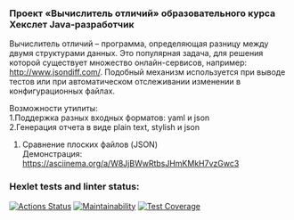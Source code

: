 ### Проект «Вычислитель отличий» образовательного курса Хекслет Java-разработчик
Вычислитель отличий – программа, определяющая разницу между двумя структурами данных. Это популярная задача, для решения которой существует множество онлайн-сервисов, например: http://www.jsondiff.com/. Подобный механизм используется при выводе тестов или при автоматическом отслеживании изменении в конфигурационных файлах.

Возможности утилиты:  
1.Поддержка разных входных форматов: yaml и json  
2.Генерация отчета в виде plain text, stylish и json  

1. Сравнение плоских файлов (JSON)  
   Демонстрация: https://asciinema.org/a/W8JjBWwRtbsJHmKMkH7vzGwc3

### Hexlet tests and linter status:
[![Actions Status](https://github.com/Maevgal/java-project-71/actions/workflows/hexlet-check.yml/badge.svg)](https://github.com/Maevgal/java-project-71/actions)
[![Maintainability](https://api.codeclimate.com/v1/badges/4139acc3e9c6e84f2e82/maintainability)](https://codeclimate.com/github/Maevgal/java-project-71/maintainability)
[![Test Coverage](https://api.codeclimate.com/v1/badges/4139acc3e9c6e84f2e82/test_coverage)](https://codeclimate.com/github/Maevgal/java-project-71/test_coverage)
